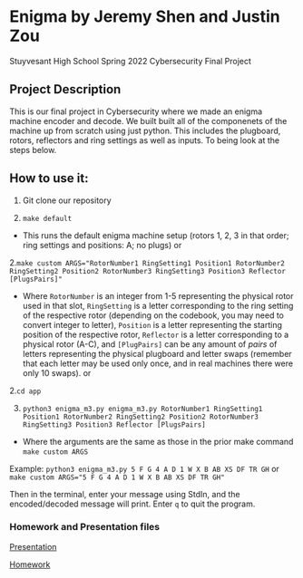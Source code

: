# Enigma by Jeremy Shen and Justin Zou
Stuyvesant High School Spring 2022 Cybersecurity Final Project

## Project Description
This is our final project in Cybersecurity where we made an enigma machine encoder and decode. We built built all of the componenets of the machine up from scratch using just python. This includes the plugboard, rotors, reflectors and ring settings as well as inputs. To being look at the steps below.

## How to use it:
1. Git clone our repository

2. ```make default```

* This runs the default enigma machine setup (rotors 1, 2, 3 in that order; ring settings and positions: A; no plugs)
or 

2.```make custom ARGS="RotorNumber1 RingSetting1 Position1 RotorNumber2 RingSetting2 Position2 RotorNumber3 RingSetting3 Position3 Reflector [PlugsPairs]"```

* Where ```RotorNumber``` is an integer from 1-5 representing the physical rotor used in that slot, ```RingSetting``` is a letter corresponding to the ring setting of the respective rotor (depending on the codebook, you may need to convert integer to letter), ```Position``` is a letter representing the starting position of the respective rotor, ```Reflector``` is a letter corresponding to a physical rotor (A-C), and ```[PlugPairs]``` can be any amount of _pairs_ of letters representing the physical plugboard and letter swaps (remember that each letter may be used only once, and in real machines there were only 10 swaps).
or

2.```cd app```

3. ```python3 enigma_m3.py enigma_m3.py RotorNumber1 RingSetting1 Position1 RotorNumber2 RingSetting2 Position2 RotorNumber3 RingSetting3 Position3 Reflector [PlugsPairs]```
* Where the arguments are the same as those in the  prior make command ```make custom ARGS``` 

Example: ```python3 enigma_m3.py 5 F G 4 A D 1 W X B AB XS DF TR GH``` or ```make custom ARGS="5 F G 4 A D 1 W X B AB XS DF TR GH"```

Then in the terminal, enter your message using StdIn, and the encoded/decoded message will print. Enter ```q``` to quit the program.

### Homework and Presentation files
[Presentation](PRESENTATION.md)

[Homework](HOMEWORK.md)
